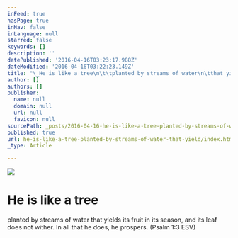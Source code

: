 ```yaml
---
inFeed: true
hasPage: true
inNav: false
inLanguage: null
starred: false
keywords: []
description: ''
datePublished: '2016-04-16T03:23:17.988Z'
dateModified: '2016-04-16T03:22:23.149Z'
title: "\_He is like a tree\n\t\tplanted by streams of water\n\tthat yields its fruit in its season,\n\t\tand its leaf does not wither.\n\tIn all that he does, he prospers.\n\t\n\n\n\n(Psalm 1:3 ESV)"
author: []
authors: []
publisher:
  name: null
  domain: null
  url: null
  favicon: null
sourcePath: _posts/2016-04-16-he-is-like-a-tree-planted-by-streams-of-water-that-yield.md
published: true
url: he-is-like-a-tree-planted-by-streams-of-water-that-yield/index.html
_type: Article

---
```

![](https://the-grid-user-content.s3-us-west-2.amazonaws.com/dfde08e4-c493-429e-831e-f136ade5833a.jpg)

# He is like a tree
planted by streams of water
that yields its fruit in its season,
and its leaf does not wither.
In all that he does, he prospers.
(Psalm 1:3 ESV)